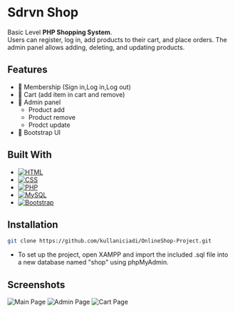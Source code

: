 
# Sdrvn Shop

Basic Level **PHP Shopping System**.  
Users can register, log in, add products to their cart, and place orders.
The admin panel allows adding, deleting, and updating products.



## Features

- 👤 Membership (Sign in,Log in,Log out)
- 🛒 Cart (add item in cart and remove)
- 🔐 Admin panel
  - Product add
  - Product remove
  - Prodct update
- 🎨 Bootstrap UI

  
## Built With


- [![HTML](https://shields.io/badge/HTML-f06529?logo=html5&logoColor=white&labelColor=f06529)](#)
- [![CSS](https://img.shields.io/badge/CSS-639?logo=css&logoColor=fff)](#)
- [![PHP](https://img.shields.io/badge/PHP-777BB4?logo=php&logoColor=white)](#)
- [![MySQL](https://img.shields.io/badge/MySQL-4479A1?logo=mysql&logoColor=fff)](#)
- [![Bootstrap](https://img.shields.io/badge/Bootstrap-7952B3?logo=bootstrap&logoColor=fff)](#)


  
## Installation 


```bash 
git clone https://github.com/kullaniciadi/OnlineShop-Project.git
```
- To set up the project, open XAMPP and import the included .sql file into a new database named "shop" using phpMyAdmin.

## Screenshots

![Main Page](https://iili.io/K8SGkgt.png)
![Admin Page](https://iili.io/K8SVQRe.png)
![Cart Page](https://iili.io/K8SWwLx.png)



  